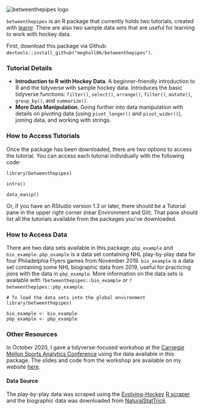![betweenthepipes logo](https://github.com/meghall06/personal-website/blob/master/static/img/pipes_logo.png)

`betweenthepipes` is an R package that currently holds two tutorials, created with [learnr](https://rstudio.github.io/learnr/index.html). There are also two sample data sets that are useful for learning to work with hockey data.

First, download this package via Github: `devtools::install_github("meghall06/betweenthepipes")`.

### Tutorial Details

* **Introduction to R with Hockey Data**. A beginner-friendly introduction to R and the tidyverse with sample hockey data. Introduces the basic tidyverse functions: `filter()`, `select()`, `arrange()`, `filter()`, `mutate()`, `group_by()`, and `summarize()`.
* **More Data Manipulation**. Going further into data manipulation with details on pivoting data (using `pivot_longer()` and `pivot_wider()`), joining data, and working with strings.

### How to Access Tutorials

Once the package has been downloaded, there are two options to access the tutorial. You can access each tutorial individually with the following code: 

```
library(betweenthepipes)

intro()

data_manip()

```
Or, if you have an RStudio version 1.3 or later, there should be a Tutorial pane in the upper right corner (near Environment and Git). That pane should list all the tutorials available from the packages you've downloaded.

### How to Access Data

There are two data sets available in this package: `pbp_example` and `bio_example`. `pbp_example` is a data set containing NHL play-by-play data for four Philadelphia Flyers games from November 2019. `bio_example` is a data set containing some NHL biographic data from 2019, useful for practicing joins with the data in `pbp_example`. More information on the data sets is available with `?betweenthepipes::bio_example` or `?betweenthepipes::pbp_example`.

```
# To load the data sets into the global environment
library(betweenthepipes)

bio_example <- bio_example
pbp_example <- pbp_example

```

### Other Resources

In October 2020, I gave a tidyverse-focused workshop at the [Carnegie Mellon Sports Analytics Conference](http://www.stat.cmu.edu/cmsac/conference/2020/) using the data available in this package. The slides and code from the workshop are available on my website [here](https://meghan.rbind.io/talk/cmsac/).

#### Data Source

The play-by-play data was scraped using the [Evolving-Hockey](https://evolving-hockey.com/) [R scraper](https://github.com/evolvingwild/evolving-hockey/blob/master/EH_scrape_functions.R) and the biographic data was downloaded from [NaturalStatTrick](http://www.naturalstattrick.com/).
